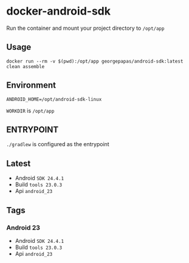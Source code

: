 # docker-android-sdk

Run the container and mount your project directory to ``/opt/app``

## Usage
``docker run --rm -v $(pwd):/opt/app georgepapas/android-sdk:latest clean assemble``

## Environment
``ANDROID_HOME=/opt/android-sdk-linux``

``WORKDIR`` is ``/opt/app``


## ENTRYPOINT
``./gradlew`` is configured as the entrypoint

## Latest
  - Android ``SDK 24.4.1``
  - Build ``tools 23.0.3``
  - Api ``android_23``

## Tags  

### Android 23
  - Android ``SDK 24.4.1``
  - Build ``tools 23.0.3``
  - Api ``android_23``
